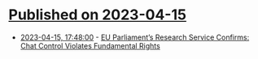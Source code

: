 # [Published on 2023-04-15](index.md)

* [2023-04-15, 17:48:00](https://soylentnews.org/article.pl?sid=23/04/14/1610220&from=rss) - [ EU Parliament’s Research Service Confirms: Chat Control Violates Fundamental Rights ](https://soylentnews.org/article.pl?sid=23/04/14/1610220&from=rss)
